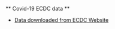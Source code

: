 ** Covid-19 ECDC data **

* [Data downloaded from ECDC Website](https://www.ecdc.europa.eu/en/publications-data/download-todays-data-geographic-distribution-covid-19-cases-worldwide)